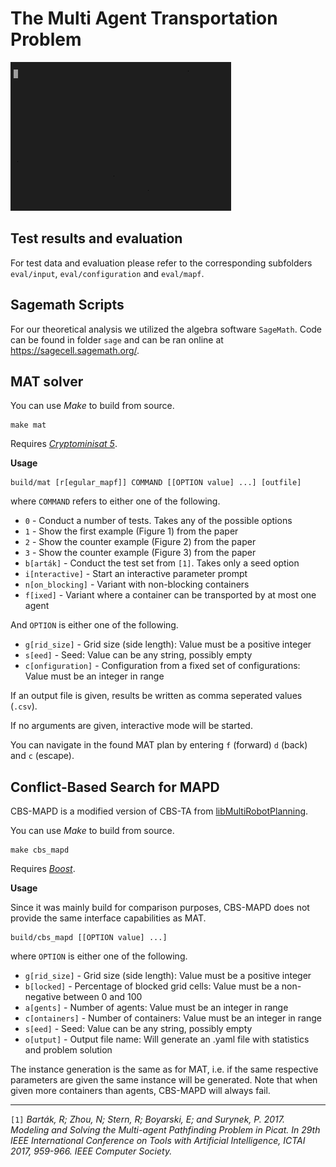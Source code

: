 # The Multi Agent Transportation Problem

![](teaser.gif)

## Test results and evaluation

For test data and evaluation please refer to the corresponding subfolders `eval/input`, `eval/configuration` and `eval/mapf`.

## Sagemath Scripts

For our theoretical analysis we utilized the algebra software `SageMath`.
Code can be found in folder `sage` and can be ran online at <https://sagecell.sagemath.org/>.

## MAT solver

You can use *Make* to build from source.

```shell
make mat
```

Requires [*Cryptominisat 5*](<https://github.com/msoos/cryptominisat>).

**Usage**

```shell
build/mat [r[egular_mapf]] COMMAND [[OPTION value] ...] [outfile]
```

where `COMMAND` refers to either one of the following.

* `0` - Conduct a number of tests. Takes any of the possible options
* `1` - Show the first example (Figure 1) from the paper
* `2` - Show the counter example (Figure 2) from the paper
* `3` - Show the counter example (Figure 3) from the paper
* `b[arták]` - Conduct the test set from `[1]`. Takes only a seed option
* `i[nteractive]` - Start an interactive parameter prompt
* `n[on_blocking]` - Variant with non-blocking containers
* `f[ixed]` - Variant where a container can be transported by at most one agent

And `OPTION` is either one of the following.

* `g[rid_size]` - Grid size (side length): Value must be a positive integer
* `s[eed]` - Seed: Value can be any string, possibly empty
* `c[onfiguration]` - Configuration from a fixed set of configurations: Value must be an integer in range

If an output file is given, results be written as comma seperated values (`.csv`).

If no arguments are given, interactive mode will be started.

You can navigate in the found MAT plan by entering `f` (forward) `d` (back) and `c` (escape).

## Conflict-Based Search for MAPD

CBS-MAPD is a modified version of CBS-TA from [libMultiRobotPlanning](https://github.com/whoenig/libMultiRobotPlanning).

You can use *Make* to build from source.

```shell
make cbs_mapd
```

Requires [*Boost*](https://www.boost.org/).

**Usage**

Since it was mainly build for comparison purposes, CBS-MAPD does not provide the same interface capabilities as MAT.

```shell
build/cbs_mapd [[OPTION value] ...]
```

where `OPTION` is either one of the following.

* `g[rid_size]` - Grid size (side length): Value must be a positive integer
* `b[locked]` - Percentage of blocked grid cells: Value must be a non-negative between 0 and 100
* `a[gents]` - Number of agents: Value must be an integer in range
* `c[ontainers]` - Number of containers: Value must be an integer in range
* `s[eed]` - Seed: Value can be any string, possibly empty
* `o[utput]` - Output file name: Will generate an .yaml file with statistics and problem solution

The instance generation is the same as for MAT, i.e. if the same respective parameters are given the same instance will be generated.
Note that when given more containers than agents, CBS-MAPD will always fail.

---

`[1]` *Barták, R; Zhou, N; Stern, R; Boyarski, E; and Surynek, P. 2017. Modeling and Solving the Multi-agent Pathfinding Problem in Picat. In 29th IEEE International Conference on Tools with Artificial Intelligence, ICTAI 2017, 959-966. IEEE Computer Society.*
